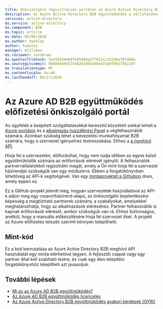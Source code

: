```yaml
---
title: Önkiszolgáló regisztrációs portálon az Azure Active Directory B2B együttműködés |} Microsoft Docs
description: Az Azure Active Directory B2B együttműködés a vállalatokon átívelő kapcsolatok támogatása érdekében lehetővé teszi, hogy az üzleti partnerek szelektíven érhessék el a vállalati alkalmazásokat
services: active-directory
ms.service: active-directory
ms.component: B2B
ms.topic: article
ms.date: 05/08/2018
ms.author: twooley
author: twooley
manager: mtillman
ms.reviewer: sasubram
ms.openlocfilehash: 5ee55034e84fe09484a2f7613cc2224be70fdebb
ms.sourcegitcommit: 96089449d17548263691d40e4f1e8f9557561197
ms.translationtype: MT
ms.contentlocale: hu-HU
ms.lasthandoff: 05/17/2018
---
```

# <a name="self-service-portal-for-azure-ad-b2b-collaboration-sign-up"></a>Az Azure AD B2B együttműködés előfizetési önkiszolgáló portál

Az ügyfelek a beépített szolgáltatásokkal keresztül közzétett sokkal teheti a [Azure-portálon](https://portal.azure.com) és a [alkalmazás hozzáférési Panel](https://myapps.microsoft.com) a végfelhasználók számára. Azonban szükség lehet a bevezetési munkafolyamat B2B számára, hogy a szervezet igényeihez testreszabása. Ehhez a [a meghívó API](https://developer.microsoft.com/graph/docs/api-reference/v1.0/resources/invitation).

Hívja fel a szervezeten, előfordulhat, hogy nem tudja időben az egyes külső együttműködők számára az erőforrások elérését igénylő. A felhasználók partnervállalatokból regisztrálni magát, amely a Ön mint hívja fel a szervezet házirendjei szükségük van egy módszerre. Ebben a forgatókönyvben lehetőség az API-k segítségével. Van egy [mintaprojektet a Githubon](https://github.com/Azure/active-directory-dotnet-graphapi-b2bportal-web) does, amely éppen ez.

Ez a GitHub-projekt jeleníti meg, hogyan szervezetek használatával az API-k adjon meg egy csoportházirend-alapú, az önkiszolgáló bejelentkezési képesség a megbízható partnerek számára, a szabályokat, amelyekkel meghatározhatja, hogy az alkalmazások eléréséhez. Partner felhasználók is kapnak erőforrások elérését, amikor szükségük van rá. Ehhez biztonságos, anélkül, hogy a manuális előkészítésére hívja fel szervezet őket. A projekt az Azure-előfizetés tetszés szerinti könnyen telepíthető.

## <a name="as-is-code"></a>Mint-kód

Ez a kód bemutatása az Azure Active Directory B2B meghívó API használatát egy minta elérhetővé tegyen. A fejlesztői csapat vagy egy partner által kell szabható testre, és csak egy éles telepítési forgatókönyvhöz telepítheti azt javasoljuk.

## <a name="next-steps"></a>További lépések

* [Mi az az Azure AD B2B együttműködés?](what-is-b2b.md)
* [Az Azure AD B2B együttműködés licencelés](licensing-guidance.md)
* [Az Azure Active Directory B2B együttműködés gyakori kérdések (GYIK)](faq.md)